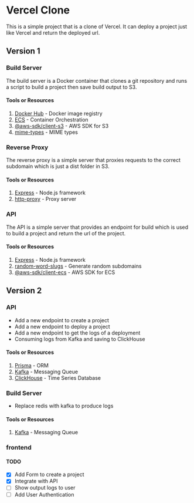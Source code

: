 # Vercel Clone

This is a simple project that is a clone of Vercel.
It can deploy a project just like Vercel and return the deployed url.

## Version 1

### Build Server

The build server is a Docker container that clones a git repository and runs a script to build a project then save build output to S3.

#### Tools or Resources

1. [Docker Hub](https://hub.docker.com/) - Docker image registry
2. [ECS](https://aws.amazon.com/ecs/) - Container Orchestration
3. [@aws-sdk/client-s3](https://www.npmjs.com/package/@aws-sdk/client-s3) - AWS SDK for S3
4. [mime-types](https://www.npmjs.com/package/mime-types) - MIME types

### Reverse Proxy

The reverse proxy is a simple server that proxies requests to the correct subdomain which is just a dist folder in S3.

#### Tools or Resources

1. [Express](https://expressjs.com/) - Node.js framework
2. [http-proxy](https://www.npmjs.com/package/http-proxy) - Proxy server

### API

The API is a simple server that provides an endpoint for build which is used to build a project and return the url of the project.

#### Tools or Resources

1. [Express](https://expressjs.com/) - Node.js framework
2. [random-word-slugs](https://www.npmjs.com/package/random-word-slugs) - Generate random subdomains
3. [@aws-sdk/client-ecs](https://www.npmjs.com/package/@aws-sdk/client-ecs) - AWS SDK for ECS

## Version 2

### API

- Add a new endpoint to create a project
- Add a new endpoint to deploy a project
- Add a new endpoint to get the logs of a deployment
- Consuming logs from Kafka and saving to ClickHouse

#### Tools or Resources

1. [Prisma](https://www.prisma.io/) - ORM
2. [Kafka](https://kafka.apache.org/) - Messaging Queue
3. [ClickHouse](https://clickhouse.com/) - Time Series Database

### Build Server

- Replace redis with kafka to produce logs

#### Tools or Resources

1. [Kafka](https://kafka.apache.org/) - Messaging Queue

### frontend

#### TODO
- [x] Add Form to create a project
- [x] Integrate with API
- [ ] Show output logs to user
- [ ] Add User Authentication